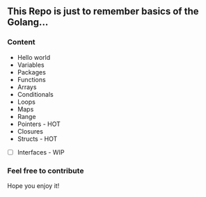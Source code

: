 ## This Repo is just to remember basics of the Golang...

### Content

- Hello world
- Variables
- Packages
- Functions
- Arrays
- Conditionals
- Loops
- Maps
- Range
- Pointers - HOT
- Closures
- Structs - HOT
- [ ] Interfaces - WIP

### Feel free to contribute

Hope you enjoy it!
